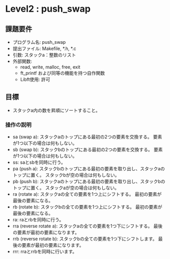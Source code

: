 # Level2 : push_swap
## 課題要件
- プログラム名: push_swap
- 提出ファイル: Makefile, *.h, *.c
- 引数: スタックa：整数のリスト
- 外部関数:
	- read, write, malloc, free, exit
	- ft_printf および同等の機能を持つ自作関数
	- Libft使用: 許可

## 目標
- スタックa内の数を昇順にソートすること。

### 操作の説明
- sa (swap a): スタックaのトップにある最初の2つの要素を交換する。
	要素が1つ以下の場合は何もしない。
- sb (swap b): スタックbのトップにある最初の2つの要素を交換する。
	要素が1つ以下の場合は何もしない。
- ss: saとsbを同時に行う。
- pa (push a): スタックbのトップにある最初の要素を取り出し、スタックaのトップに置く。
	スタックbが空の場合は何もしない。
- pb (push b): スタックaのトップにある最初の要素を取り出し、スタックbのトップに置く。
	スタックaが空の場合は何もしない。
- ra (rotate a): スタックaの全ての要素を1つ上にシフトする。
	最初の要素が最後の要素になる。
- rb (rotate b): スタックbの全ての要素を1つ上にシフトする。
	最初の要素が最後の要素になる。
- ra: raとrbを同時に行う。
- rra (reverse rotate a): スタックaの全ての要素を1つ下にシフトする。
	最後の要素が最初の要素になります。
- rrb (reverse rotate b): スタックbの全ての要素を1つ下にシフトします。
	最後の要素が最初の要素になります。
- rrr: rraとrrbを同時に行います。
